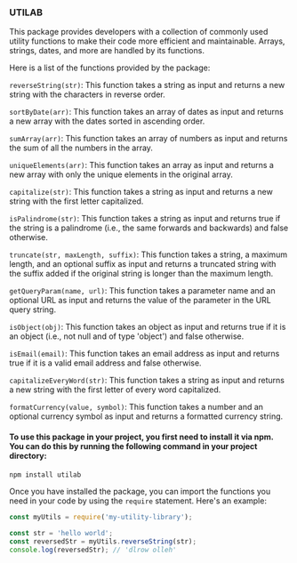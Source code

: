 ### UTILAB

This package provides developers with a collection of commonly used utility functions to make their code more efficient and maintainable. Arrays, strings, dates, and more are handled by its functions.

Here is a list of the functions provided by the package:

`reverseString(str)`: This function takes a string as input and returns a new string with the characters in reverse order.

`sortByDate(arr)`: This function takes an array of dates as input and returns a new array with the dates sorted in ascending order.

`sumArray(arr)`: This function takes an array of numbers as input and returns the sum of all the numbers in the array.

`uniqueElements(arr)`: This function takes an array as input and returns a new array with only the unique elements in the original array.

`capitalize(str)`: This function takes a string as input and returns a new string with the first letter capitalized.

`isPalindrome(str)`: This function takes a string as input and returns true if the string is a palindrome (i.e., the same forwards and backwards) and false otherwise.

`truncate(str, maxLength, suffix)`: This function takes a string, a maximum length, and an optional suffix as input and returns a truncated string with the suffix added if the original string is longer than the maximum length.

`getQueryParam(name, url)`: This function takes a parameter name and an optional URL as input and returns the value of the parameter in the URL query string.

`isObject(obj)`: This function takes an object as input and returns true if it is an object (i.e., not null and of type 'object') and false otherwise.

`isEmail(email)`: This function takes an email address as input and returns true if it is a valid email address and false otherwise.

`capitalizeEveryWord(str)`: This function takes a string as input and returns a new string with the first letter of every word capitalized.

`formatCurrency(value, symbol)`: This function takes a number and an optional currency symbol as input and returns a formatted currency string.

#### To use this package in your project, you first need to install it via npm. You can do this by running the following command in your project directory:

```javascript
npm install utilab
```

Once you have installed the package, you can import the functions you need in your code by using the `require` statement. Here's an example:

```javascript
const myUtils = require('my-utility-library');

const str = 'hello world';
const reversedStr = myUtils.reverseString(str);
console.log(reversedStr); // 'dlrow olleh'

```